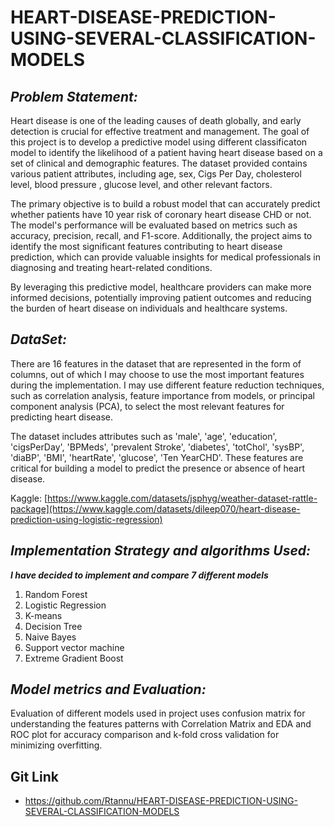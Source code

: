 # HEART-DISEASE-PREDICTION-USING-SEVERAL-CLASSIFICATION-MODELS

## ***Problem Statement:***
Heart disease is one of the leading causes of death globally, and early detection is crucial for effective treatment and management. The goal of this project is to develop a predictive model using different classificaton model to identify the likelihood of a patient having heart disease based on a set of clinical and demographic features. 
The dataset provided contains various patient attributes, including age, sex, Cigs Per Day, cholesterol level, blood pressure , glucose level, and other relevant factors.

The primary objective is to build a robust model that can accurately predict whether patients have 10 year risk of coronary heart disease CHD or not. The model's performance will be evaluated based on metrics such as accuracy, precision, recall, and F1-score. 
Additionally, the project aims to identify the most significant features contributing to heart disease prediction, which can provide valuable insights for medical professionals in diagnosing and treating heart-related conditions.

By leveraging this predictive model, healthcare providers can make more informed decisions, potentially improving patient outcomes and reducing the burden of heart disease on individuals and healthcare systems.


## ***DataSet:***
There are 16 features in the dataset that are represented in the form of columns, out of which I may choose to use the most important features during the implementation. I may use different feature reduction techniques, such as correlation analysis, feature importance from models, or principal component analysis (PCA), to select the most relevant features for predicting heart disease.

The dataset includes attributes such as 'male', 'age', 'education', 'cigsPerDay', 'BPMeds',
'prevalent Stroke', 'diabetes', 'totChol', 'sysBP', 'diaBP', 'BMI', 'heartRate', 'glucose', 'Ten YearCHD'. These features are critical for building a model to predict the presence or absence of heart disease.

Kaggle: [https://www.kaggle.com/datasets/jsphyg/weather-dataset-rattle-package](https://www.kaggle.com/datasets/dileep070/heart-disease-prediction-using-logistic-regression)

## ***Implementation Strategy and algorithms Used:***
***I have decided to implement and compare 7 different models***<br>
1. Random Forest<br>
2. Logistic Regression <br>
3. K-means <br>
4. Decision Tree <br>
5. Naive Bayes <br>
6. Support vector machine <br>
7. Extreme Gradient Boost

## ***Model metrics and Evaluation:***
Evaluation of different models used in project uses confusion matrix for understanding the features patterns with Correlation Matrix and EDA and ROC plot for accuracy comparison and k-fold cross validation for minimizing overfitting.

## Git Link 
- https://github.com/Rtannu/HEART-DISEASE-PREDICTION-USING-SEVERAL-CLASSIFICATION-MODELS
